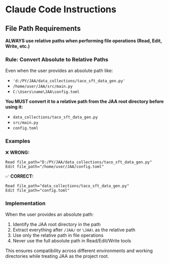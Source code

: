 # Claude Code Instructions

## File Path Requirements

**ALWAYS use relative paths when performing file operations (Read, Edit, Write, etc.)**

### Rule: Convert Absolute to Relative Paths

Even when the user provides an absolute path like:
- `'d:/PY/JAA/data_collections/taco_sft_data_gen.py'`
- `/home/user/JAA/src/main.py`
- `C:\Users\name\JAA\config.toml`

**You MUST convert it to a relative path from the JAA root directory before using it:**
- `data_collections/taco_sft_data_gen.py`
- `src/main.py`
- `config.toml`

### Examples

❌ **WRONG:**
```
Read file_path="D:/PY/JAA/data_collections/taco_sft_data_gen.py"
Edit file_path="/home/user/JAA/config.toml"
```

✅ **CORRECT:**
```
Read file_path="data_collections/taco_sft_data_gen.py"
Edit file_path="config.toml"
```

### Implementation

When the user provides an absolute path:
1. Identify the JAA root directory in the path
2. Extract everything after `/JAA/` or `\JAA\` as the relative path
3. Use only the relative path in file operations
4. Never use the full absolute path in Read/Edit/Write tools

This ensures compatibility across different environments and working directories while treating JAA as the project root.